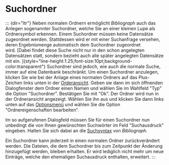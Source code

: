 Suchordner
==========
::: {dir="ltr"}
Neben normalen Ordnern ermöglicht *Bibliograph* auch das Anlegen sogenannter Suchordner, welche Sie an einer kleinen Lupe als Ordnersymbol erkennen. Einem Suchordner müssen keine Datensätze zugeordnet werden. Stattdessen wird er mit einer Suchanfrage versehen, deren Ergebnismenge automatisch dem Suchordner zugeordnet wird. [Dabei findet diese Suche nicht nur in den schon angelegten Datensätzen statt, sondern bezieht auch alle später angelegten Datensätze mit ein.
]{style="line-height:1.25;font-size:10pt;background-color:transparent"}
Suchordner sind jedoch, wie auch die normale Suche, immer auf eine Datenbank beschränkt.
Um einen Suchordner anzulegen, klicken Sie wie bei der Anlage eines normalen Ordners auf das Plus-Zeichen links unten in der [Orderansicht](../home/introduction/user-surface/folder-view.html). Geben sie dann im sich öffnenden Dialogfenster dem Ordner einen Namen und wählen Sie im Wahlfeld "Typ" die Option "Suchordner". Bestätigen Sie mit "Ok". Der Ordner wird nun in der Ordneransicht angezeigt. Wählen Sie ihn aus und klicken Sie dann links unten auf das [Optionsmenü](../home/introduction/user-surface/folder-view.html) und wählen Sie die Option "Ordnereigenschaften bearbeiten".

Im so aufgerufenen Dialogfeld müssen Sie für einen Suchordner nun unbedingt die von Ihnen gewünschten Suchwörter im Feld "Suchausdruck" eingeben. Halten Sie sich dabei an die [Suchsyntax](../view-records/data-search/search-syntax.html) von *Bibliograph*.

Ein Suchordner kann jederzeit in einen normalen Ordner zurückverändert werden. Die Dateien, die dem Suchordner bis zum Zeitpunkt der Änderung hinzugefügt werden, bleiben erhalten. Er wird lediglich nicht mehr um neue Einträge, welche den ehemaligen Suchausdruck enthalten, erweitert.
:::
